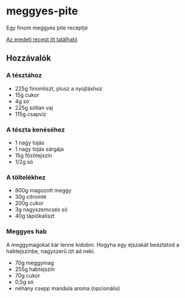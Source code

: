 # meggyes-pite
Egy finom meggyes pite receptje

[Az eredeti recept itt található](https://www.seriouseats.com/2016/06/how-to-make-the-ultimate-cherry-pie.html)
## Hozzávalók
### A tésztához
* 225g finomliszt, plusz a nyújtáshoz
* 15g cukor
* 4g só
* 225g sótlan vaj
* 115g csapvíz
### A tészta kenéséhez
* 1 nagy tojás
* 1 nagy tojás sárgája
* 15g főzőtejszín
* 1/2g só
### A töltelékhez
* 800g magozott meggy
* 30g citromlé
* 200g cukor
* 3g nagyszemcsés só
* 40g tápiókaliszt
### Meggyes hab
A meggymagokat kár lenne kidobni. Hogyha egy éjszakát beáztatod a habtejszínbe, nagyszerű ízt ad neki.
* 70g meggymag
* 255g habtejszín
* 70g cukor
* 0,5g só
* néhány csepp mandula aroma (opcionális)

